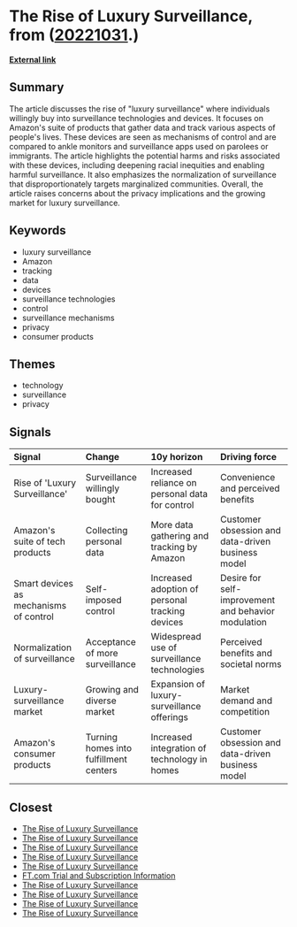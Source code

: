 # __The Rise of Luxury Surveillance__, from ([20221031](https://kghosh.substack.com/p/20221031).)

__[External link](https://www.theatlantic.com/technology/archive/2022/10/amazon-tracking-devices-surveillance-state/671772/)__



## Summary

The article discusses the rise of "luxury surveillance" where individuals willingly buy into surveillance technologies and devices. It focuses on Amazon's suite of products that gather data and track various aspects of people's lives. These devices are seen as mechanisms of control and are compared to ankle monitors and surveillance apps used on parolees or immigrants. The article highlights the potential harms and risks associated with these devices, including deepening racial inequities and enabling harmful surveillance. It also emphasizes the normalization of surveillance that disproportionately targets marginalized communities. Overall, the article raises concerns about the privacy implications and the growing market for luxury surveillance.

## Keywords

* luxury surveillance
* Amazon
* tracking
* data
* devices
* surveillance technologies
* control
* surveillance mechanisms
* privacy
* consumer products

## Themes

* technology
* surveillance
* privacy

## Signals

| Signal                                 | Change                                 | 10y horizon                                     | Driving force                                       |
|:---------------------------------------|:---------------------------------------|:------------------------------------------------|:----------------------------------------------------|
| Rise of 'Luxury Surveillance'          | Surveillance willingly bought          | Increased reliance on personal data for control | Convenience and perceived benefits                  |
| Amazon's suite of tech products        | Collecting personal data               | More data gathering and tracking by Amazon      | Customer obsession and data-driven business model   |
| Smart devices as mechanisms of control | Self-imposed control                   | Increased adoption of personal tracking devices | Desire for self-improvement and behavior modulation |
| Normalization of surveillance          | Acceptance of more surveillance        | Widespread use of surveillance technologies     | Perceived benefits and societal norms               |
| Luxury-surveillance market             | Growing and diverse market             | Expansion of luxury-surveillance offerings      | Market demand and competition                       |
| Amazon's consumer products             | Turning homes into fulfillment centers | Increased integration of technology in homes    | Customer obsession and data-driven business model   |

## Closest

* [The Rise of Luxury Surveillance](382ab5700ea4e7c189a438c6e024ef18)
* [The Rise of Luxury Surveillance](382ab5700ea4e7c189a438c6e024ef18)
* [The Rise of Luxury Surveillance](382ab5700ea4e7c189a438c6e024ef18)
* [The Rise of Luxury Surveillance](382ab5700ea4e7c189a438c6e024ef18)
* [The Rise of Luxury Surveillance](382ab5700ea4e7c189a438c6e024ef18)
* [FT.com Trial and Subscription Information](34e1369572f1241d4a54e63cee2a4565)
* [The Rise of Luxury Surveillance](382ab5700ea4e7c189a438c6e024ef18)
* [The Rise of Luxury Surveillance](382ab5700ea4e7c189a438c6e024ef18)
* [The Rise of Luxury Surveillance](382ab5700ea4e7c189a438c6e024ef18)
* [The Rise of Luxury Surveillance](382ab5700ea4e7c189a438c6e024ef18)